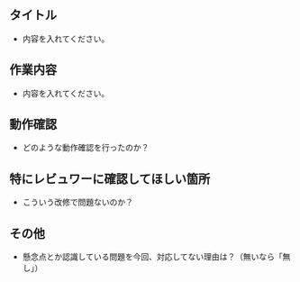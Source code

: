 ## タイトル
- 内容を入れてください。

## 作業内容
- 内容を入れてください。

## 動作確認
- どのような動作確認を行ったのか？

## 特にレビュワーに確認してほしい箇所
- こういう改修で問題ないのか？

## その他
- 懸念点とか認識している問題を今回、対応してない理由は？（無いなら「無し」）
